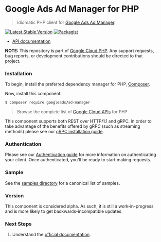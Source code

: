# Google Ads Ad Manager for PHP

> Idiomatic PHP client for [Google Ads Ad Manager](https://developers.google.com/ad-manager).

[![Latest Stable Version](https://poser.pugx.org/googleads/ad-manager/v/stable)](https://packagist.org/packages/googleads/ad-manager) [![Packagist](https://img.shields.io/packagist/dm/googleads/ad-manager.svg)](https://packagist.org/packages/googleads/ad-manager)

* [API documentation](https://cloud.google.com/php/docs/reference/googleads/ad-manager/latest)

**NOTE:** This repository is part of [Google Cloud PHP](https://github.com/googleapis/google-cloud-php). Any
support requests, bug reports, or development contributions should be directed to
that project.

### Installation

To begin, install the preferred dependency manager for PHP, [Composer](https://getcomposer.org/).

Now, install this component:

```sh
$ composer require googleads/ad-manager
```

> Browse the complete list of [Google Cloud APIs](https://cloud.google.com/php/docs/reference)
> for PHP

This component supports both REST over HTTP/1.1 and gRPC. In order to take advantage of the benefits
offered by gRPC (such as streaming methods) please see our
[gRPC installation guide](https://cloud.google.com/php/grpc).

### Authentication

Please see our [Authentication guide](https://github.com/googleapis/google-cloud-php/blob/main/AUTHENTICATION.md) for more information
on authenticating your client. Once authenticated, you'll be ready to start making requests.

### Sample

See the [samples directory](https://github.com/googleapis/php-ads-ad-manager/tree/main/samples) for a canonical list of samples.

### Version

This component is considered alpha. As such, it is still a work-in-progress and is more likely to get backwards-incompatible updates.

### Next Steps

1. Understand the [official documentation](https://developers.google.com/ad-manager/api/beta).
